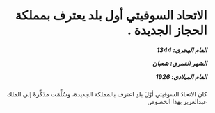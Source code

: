 <h1 dir="rtl">الاتحاد السوفيتي أول بلد يعترف بمملكة الحجاز الجديدة .</h1>

<h5 dir="rtl">العام الهجري:  1344

الشهر القمري: شعبان

العام الميلادي: 1926</h5>

<p dir="rtl">كان الاتحادُ السوفيتي أوَّلَ بلدٍ اعترف بالمملكة الجديدة، وسُلِّمَت مذكِّرةٌ إلى الملك عبدالعزيز بهذا الخصوص</p></br>
